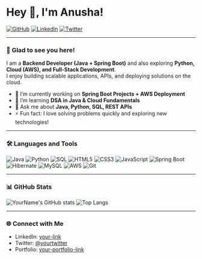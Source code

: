 # Hey 👋, I'm Anusha!

[![GitHub](https://img.shields.io/badge/GitHub-000?style=flat&logo=github)](https://github.com/yourusername)
[![LinkedIn](https://img.shields.io/badge/LinkedIn-0077B5?style=flat&logo=linkedin)](https://linkedin.com/in/yourlinkedin)
[![Twitter](https://img.shields.io/badge/Twitter-1DA1F2?style=flat&logo=twitter)](https://twitter.com/yourtwitter)

---

### 🚀 Glad to see you here!

I am a **Backend Developer (Java + Spring Boot)** and also exploring **Python, Cloud (AWS), and Full-Stack Development**.  
I enjoy building scalable applications, APIs, and deploying solutions on the cloud.  

- 🔭 I’m currently working on **Spring Boot Projects + AWS Deployment**  
- 🌱 I’m learning **DSA in Java & Cloud Fundamentals**  
- 💬 Ask me about **Java, Python, SQL, REST APIs**  
- ⚡ Fun fact: I love solving problems quickly and exploring new technologies!  

---

### 🛠️ Languages and Tools

![Java](https://img.shields.io/badge/Java-ED8B00?style=for-the-badge&logo=java&logoColor=white)
![Python](https://img.shields.io/badge/Python-3776AB?style=for-the-badge&logo=python&logoColor=white)
![SQL](https://img.shields.io/badge/SQL-005C84?style=for-the-badge&logo=sqlite&logoColor=white)
![HTML5](https://img.shields.io/badge/HTML5-E34F26?style=for-the-badge&logo=html5&logoColor=white)
![CSS3](https://img.shields.io/badge/CSS3-1572B6?style=for-the-badge&logo=css3&logoColor=white)
![JavaScript](https://img.shields.io/badge/JavaScript-F7DF1E?style=for-the-badge&logo=javascript&logoColor=black)
![Spring Boot](https://img.shields.io/badge/Spring_Boot-6DB33F?style=for-the-badge&logo=springboot&logoColor=white)
![Hibernate](https://img.shields.io/badge/Hibernate-59666C?style=for-the-badge&logo=hibernate&logoColor=white)
![MySQL](https://img.shields.io/badge/MySQL-005C84?style=for-the-badge&logo=mysql&logoColor=white)
![AWS](https://img.shields.io/badge/AWS-232F3E?style=for-the-badge&logo=amazonaws&logoColor=white)
![Git](https://img.shields.io/badge/Git-F05032?style=for-the-badge&logo=git&logoColor=white)


---

### 📊 GitHub Stats

![YourName's GitHub stats](https://github-readme-stats.vercel.app/api?username=yourusername&show_icons=true&theme=tokyonight)
![Top Langs](https://github-readme-stats.vercel.app/api/top-langs/?username=yourusername&layout=compact&theme=tokyonight)

---

### 🌐 Connect with Me
- LinkedIn: [your-link](https://linkedin.com/in/yourlinkedin)  
- Twitter: [@yourtwitter](https://twitter.com/yourtwitter)  
- Portfolio: [your-portfolio-link](https://yourportfolio.com)  

